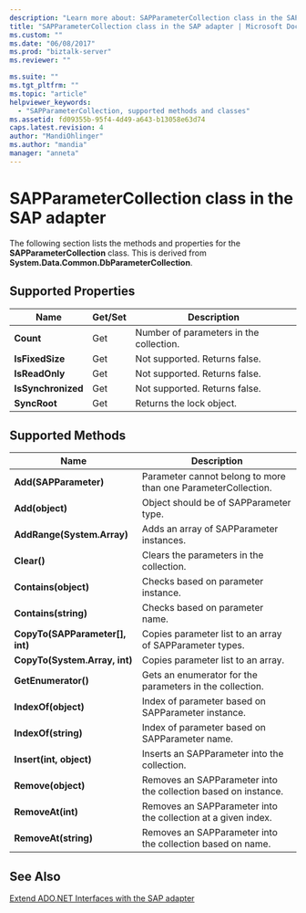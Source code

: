 ```yaml
---
description: "Learn more about: SAPParameterCollection class in the SAP adapter"
title: "SAPParameterCollection class in the SAP adapter | Microsoft Docs"
ms.custom: ""
ms.date: "06/08/2017"
ms.prod: "biztalk-server"
ms.reviewer: ""

ms.suite: ""
ms.tgt_pltfrm: ""
ms.topic: "article"
helpviewer_keywords: 
  - "SAPParameterCollection, supported methods and classes"
ms.assetid: fd09355b-95f4-4d49-a643-b13058e63d74
caps.latest.revision: 4
author: "MandiOhlinger"
ms.author: "mandia"
manager: "anneta"
---
```

# SAPParameterCollection class in the SAP adapter
The following section lists the methods and properties for the **SAPParameterCollection** class. This is derived from **System.Data.Common.DbParameterCollection**.  
  
## Supported Properties  
  
|Name|Get/Set|Description|  
|----------|--------------|-----------------|  
|**Count**|Get|Number of parameters in the collection.|  
|**IsFixedSize**|Get|Not supported. Returns false.|  
|**IsReadOnly**|Get|Not supported. Returns false.|  
|**IsSynchronized**|Get|Not supported. Returns false.|  
|**SyncRoot**|Get|Returns the lock object.|  
  
## Supported Methods  
  
|Name|Description|  
|----------|-----------------|  
|**Add(SAPParameter)**|Parameter cannot belong to more than one ParameterCollection.|  
|**Add(object)**|Object should be of SAPParameter type.|  
|**AddRange(System.Array)**|Adds an array of SAPParameter instances.|  
|**Clear()**|Clears the parameters in the collection.|  
|**Contains(object)**|Checks based on parameter instance.|  
|**Contains(string)**|Checks based on parameter name.|  
|**CopyTo(SAPParameter[], int)**|Copies parameter list to an array of SAPParameter types.|  
|**CopyTo(System.Array, int)**|Copies parameter list to an array.|  
|**GetEnumerator()**|Gets an enumerator for the parameters in the collection.|  
|**IndexOf(object)**|Index of parameter based on SAPParameter instance.|  
|**IndexOf(string)**|Index of parameter based on SAPParameter name.|  
|**Insert(int, object)**|Inserts an SAPParameter into the collection.|  
|**Remove(object)**|Removes an SAPParameter into the collection based on instance.|  
|**RemoveAt(int)**|Removes an SAPParameter into the collection at a given index.|  
|**RemoveAt(string)**|Removes an SAPParameter into the collection based on name.|  
  
## See Also  
 [Extend ADO.NET Interfaces with the SAP adapter](../../adapters-and-accelerators/adapter-sap/extend-ado-net-interfaces-with-the-sap-adapter.md)
